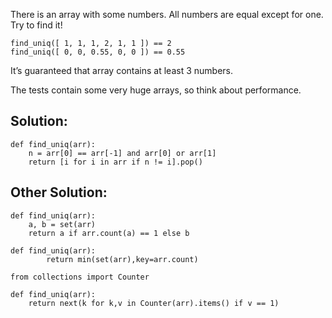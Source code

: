 There is an array with some numbers. All numbers are equal except for one. Try to find it!

```
find_uniq([ 1, 1, 1, 2, 1, 1 ]) == 2
find_uniq([ 0, 0, 0.55, 0, 0 ]) == 0.55
```

It’s guaranteed that array contains at least 3 numbers.

The tests contain some very huge arrays, so think about performance.

## Solution:

```
def find_uniq(arr):
    n = arr[0] == arr[-1] and arr[0] or arr[1]
    return [i for i in arr if n != i].pop()
```

## Other Solution:

```
def find_uniq(arr):
    a, b = set(arr)
    return a if arr.count(a) == 1 else b
```

```
def find_uniq(arr):
        return min(set(arr),key=arr.count)
```

```
from collections import Counter

def find_uniq(arr):
    return next(k for k,v in Counter(arr).items() if v == 1)
```